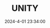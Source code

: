 ---
title: "UNITY"
date: 2024-4-01 23:34:00
updated: 2024-4-02 21:44:01
cover: https://img2.imgtp.com/2024/05/10/czalwmuD.jpg
description: 无事可做，诸君！
tag: 编译原理
swiper_index: 1 
---